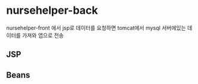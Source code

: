 # nursehelper-back
nursehelper-front 에서 jsp로 데이터를 요청하면 tomcat에서 mysql 서버에있는 데이터를 가져와 앱으로 전송  

## JSP

## Beans
